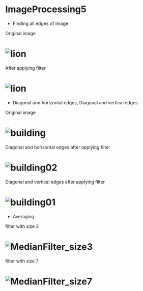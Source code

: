 # ImageProcessing5

- Finding all edges of image 

Original image
  
# ![lion](https://github.com/NahidEbrahimian/Image-Processing-using-OpenCV/blob/main/04-%20Image%20Filtering/Inputs/lion.png)

After applying filter

# ![lion](https://github.com/NahidEbrahimian/Image-Processing-using-OpenCV/blob/main/04-%20Image%20Filtering/Result/lion.jpg)

- Diagonal and horizontal edges, Diagonal and vertical edges

Original image

# ![building](https://github.com/NahidEbrahimian/Image-Processing-using-OpenCV/blob/main/04-%20Image%20Filtering/Inputs/building.jpg)

Diagonal and horizontal edges after applying filter

# ![building02](https://github.com/NahidEbrahimian/Image-Processing-using-OpenCV/blob/main/04-%20Image%20Filtering/Result/building02.jpg)

Diagonal and vertical edges after applying filter

# ![building01](https://github.com/NahidEbrahimian/Image-Processing-using-OpenCV/blob/main/04-%20Image%20Filtering/Result/building01.jpg)

- Averaging

filter with size 3

# ![MedianFilter_size3](https://github.com/NahidEbrahimian/Image-Processing-using-OpenCV/blob/main/04-%20Image%20Filtering/Result/MedianFilter_size3.jpg)

filter with size 7

# ![MedianFilter_size7](https://github.com/NahidEbrahimian/Image-Processing-using-OpenCV/blob/main/04-%20Image%20Filtering/Result/MedianFilter_size7.jpg)

